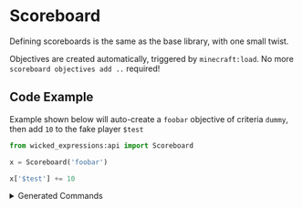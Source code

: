 # Scoreboard

Defining scoreboards is the same as the base library, with one small twist.

Objectives are created automatically, triggered by `minecraft:load`. No more `scoreboard objectives add ..` required!


## Code Example

Example shown below will auto-create a `foobar` objective of criteria `dummy`, then add `10` to the fake player `$test`

```py
from wicked_expressions:api import Scoreboard

x = Scoreboard('foobar')

x['$test'] += 10
```

<details><summary>Generated Commands</summary><p>

```mcfunction
scoreboard players add $test foobar 10
```

</p></details>




